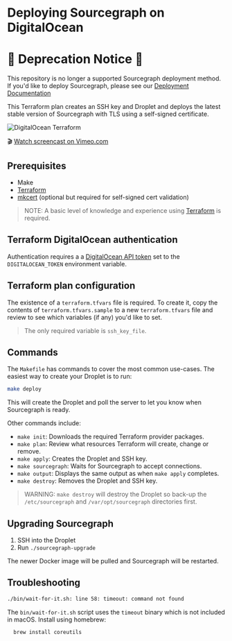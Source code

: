 # Deploying Sourcegraph on DigitalOcean

# 🚨 Deprecation Notice 🚨
This repository is no longer a supported Sourcegraph deployment method.
If you'd like to deploy Sourcegraph, please see our [Deployment Documentation](https://sourcegraph.com/docs/admin/deploy)

This Terraform plan creates an SSH key and Droplet and deploys the latest stable version of Sourcegraph with TLS using a self-signed certificate.

![DigitalOcean Terraform](https://user-images.githubusercontent.com/133014/56981924-e79fed00-6b34-11e9-9590-6d297d89bcd2.gif)

🎬 [Watch screencast on Vimeo.com](https://vimeo.com/333392180)

## Prerequisites

- Make
- [Terraform](https://learn.hashicorp.com/terraform/getting-started/install.html)
- [mkcert](https://github.com/FiloSottile/mkcert) (optional but required for self-signed cert validation)

> NOTE: A basic level of knowledge and experience using [Terraform](https://www.terraform.io/intro/index.html) is required.

## Terraform DigitalOcean authentication

Authentication requires a a [DigitalOcean API token](https://www.digitalocean.com/docs/api/create-personal-access-token/) set to the `DIGITALOCEAN_TOKEN` environment variable.

## Terraform plan configuration

The existence of a `terraform.tfvars` file is required. To create it, copy the contents of `terraform.tfvars.sample` to a new `terraform.tfvars` file and review to see which variables (if any) you'd like to set.

> The only required variable is `ssh_key_file`.

## Commands

The `Makefile` has commands to cover the most common use-cases. The easiest way to create your Droplet is to run:

```bash
make deploy
```

This will create the Droplet and poll the server to let you know when Sourcegraph is ready.

Other commands include:

- `make init`: Downloads the required Terraform provider packages.
- `make plan`: Review what resources Terraform will create, change or remove.
- `make apply`: Creates the Droplet and SSH key.
- `make sourcegraph`: Waits for Sourcegraph to accept connections.
- `make output`: Displays the same output as when `make apply` completes.
- `make destroy`: Removes the Droplet and SSH key.

> WARNING: `make destroy` will destroy the Droplet so back-up the `/etc/sourcegraph` and `/var/opt/sourcegraph` directories first.

## Upgrading Sourcegraph

1. SSH into the Droplet
1. Run `./sourcegraph-upgrade`

The newer Docker image will be pulled and Sourcegraph will be restarted.

## Troubleshooting

```bash
./bin/wait-for-it.sh: line 58: timeout: command not found
```

The `bin/wait-for-it.sh` script uses the `timeout` binary which is not included in macOS. Install using homebrew:

```bash
  brew install coreutils
```
